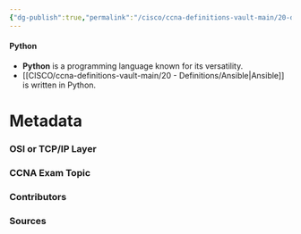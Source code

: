 ```yaml
---
{"dg-publish":true,"permalink":"/cisco/ccna-definitions-vault-main/20-definitions/python/","tags":["defs_ccna"]}
---
```


#### Python
- **Python** is a programming language known for its versatility.
- [[CISCO/ccna-definitions-vault-main/20 - Definitions/Ansible\|Ansible]] is written in Python.








# Metadata
### OSI or TCP/IP Layer

### CCNA Exam Topic

### Contributors

### Sources
